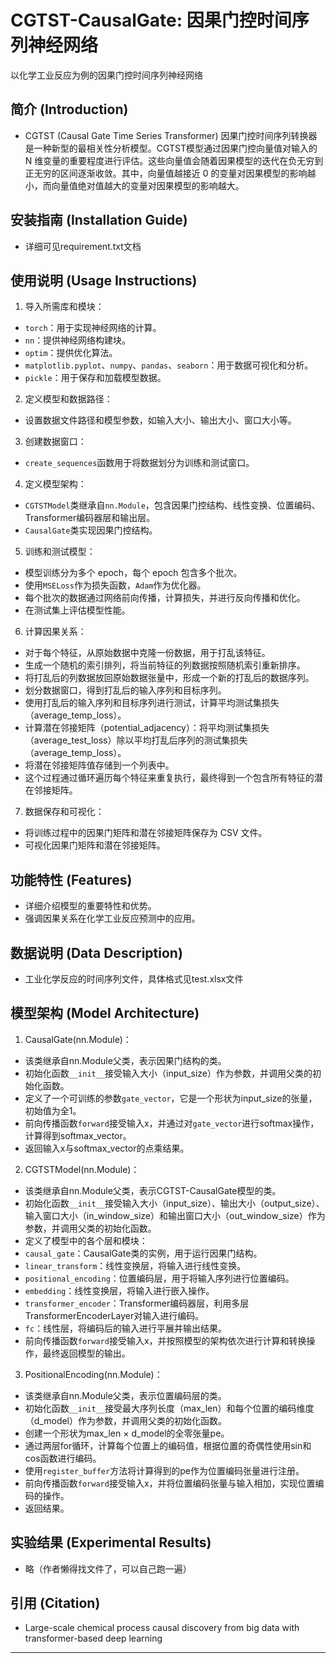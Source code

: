 # CGTST-CausalGate: 因果门控时间序列神经网络
 以化学工业反应为例的因果门控时间序列神经网络

## 简介 (Introduction)

- CGTST (Causal Gate Time Series Transformer) 因果门控时间序列转换器是一种新型的最相关性分析模型。CGTST模型通过因果门控向量值对输入的 N 维变量的重要程度进行评估。这些向量值会随着因果模型的迭代在负无穷到正无穷的区间逐渐收敛。其中，向量值越接近 0 的变量对因果模型的影响越小，而向量值绝对值越大的变量对因果模型的影响越大。

## 安装指南 (Installation Guide)

- 详细可见requirement.txt文档

## 使用说明 (Usage Instructions)

1. 导入所需库和模块：
- `torch`：用于实现神经网络的计算。
- `nn`：提供神经网络构建块。
- `optim`：提供优化算法。
- `matplotlib.pyplot`、`numpy`、`pandas`、`seaborn`：用于数据可视化和分析。
- `pickle`：用于保存和加载模型数据。

2. 定义模型和数据路径：
- 设置数据文件路径和模型参数，如输入大小、输出大小、窗口大小等。

3. 创建数据窗口：
- `create_sequences`函数用于将数据划分为训练和测试窗口。

4. 定义模型架构：
- `CGTSTModel`类继承自`nn.Module`，包含因果门控结构、线性变换、位置编码、Transformer编码器层和输出层。
- `CausalGate`类实现因果门控结构。

5. 训练和测试模型：
- 模型训练分为多个 epoch，每个 epoch 包含多个批次。
- 使用`MSELoss`作为损失函数，`Adam`作为优化器。
- 每个批次的数据通过网络前向传播，计算损失，并进行反向传播和优化。
- 在测试集上评估模型性能。

6. 计算因果关系：
- 对于每个特征，从原始数据中克隆一份数据，用于打乱该特征。
- 生成一个随机的索引排列，将当前特征的列数据按照随机索引重新排序。
- 将打乱后的列数据放回原始数据张量中，形成一个新的打乱后的数据序列。
- 划分数据窗口，得到打乱后的输入序列和目标序列。
- 使用打乱后的输入序列和目标序列进行测试，计算平均测试集损失（average_temp_loss）。
- 计算潜在邻接矩阵（potential_adjacency）：将平均测试集损失（average_test_loss）除以平均打乱后序列的测试集损失（average_temp_loss）。
- 将潜在邻接矩阵值存储到一个列表中。
- 这个过程通过循环遍历每个特征来重复执行，最终得到一个包含所有特征的潜在邻接矩阵。

7. 数据保存和可视化：
- 将训练过程中的因果门矩阵和潜在邻接矩阵保存为 CSV 文件。
- 可视化因果门矩阵和潜在邻接矩阵。

## 功能特性 (Features)

- 详细介绍模型的重要特性和优势。
- 强调因果关系在化学工业反应预测中的应用。

## 数据说明 (Data Description)

- 工业化学反应的时间序列文件，具体格式见test.xlsx文件

## 模型架构 (Model Architecture)

1. CausalGate(nn.Module)：
- 该类继承自nn.Module父类，表示因果门结构的类。
- 初始化函数`__init__`接受输入大小（input_size）作为参数，并调用父类的初始化函数。
- 定义了一个可训练的参数`gate_vector`，它是一个形状为input_size的张量，初始值为全1。
- 前向传播函数`forward`接受输入x，并通过对`gate_vector`进行softmax操作，计算得到softmax_vector。
- 返回输入x与softmax_vector的点乘结果。

2. CGTSTModel(nn.Module)：
- 该类继承自nn.Module父类，表示CGTST-CausalGate模型的类。
- 初始化函数`__init__`接受输入大小（input_size）、输出大小（output_size）、输入窗口大小（in_window_size）和输出窗口大小（out_window_size）作为参数，并调用父类的初始化函数。
- 定义了模型中的各个层和模块：
- `causal_gate`：CausalGate类的实例，用于运行因果门结构。
- `linear_transform`：线性变换层，将输入进行线性变换。
- `positional_encoding`：位置编码层，用于将输入序列进行位置编码。
- `embedding`：线性变换层，将输入进行嵌入操作。
- `transformer_encoder`：Transformer编码器层，利用多层TransformerEncoderLayer对输入进行编码。
- `fc`：线性层，将编码后的输入进行平展并输出结果。
- 前向传播函数`forward`接受输入x，并按照模型的架构依次进行计算和转换操作，最终返回模型的输出。

3. PositionalEncoding(nn.Module)：
- 该类继承自nn.Module父类，表示位置编码层的类。
- 初始化函数`__init__`接受最大序列长度（max_len）和每个位置的编码维度（d_model）作为参数，并调用父类的初始化函数。
- 创建一个形状为max_len × d_model的全零张量pe。
- 通过两层for循环，计算每个位置上的编码值，根据位置的奇偶性使用sin和cos函数进行编码。
- 使用`register_buffer`方法将计算得到的pe作为位置编码张量进行注册。
- 前向传播函数`forward`接受输入x，并将位置编码张量与输入相加，实现位置编码的操作。
- 返回结果。

## 实验结果 (Experimental Results)

- 略（作者懒得找文件了，可以自己跑一遍）

## 引用 (Citation)

- Large-scale chemical process causal discovery from big data with transformer-based deep learning
---
